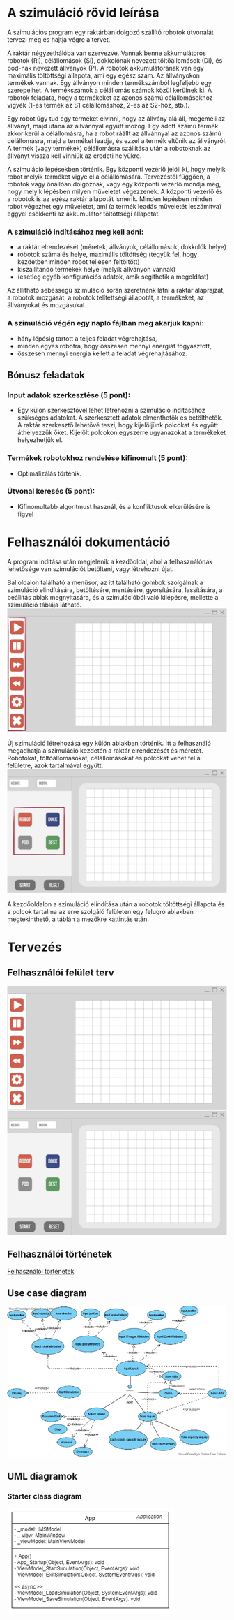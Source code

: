 # A szimuláció rövid leírása
A szimulációs program egy raktárban dolgozó szállító robotok útvonalát tervezi meg és hajtja végre a tervet.

A raktár négyzethálóba van szervezve. Vannak benne akkumulátoros robotok (Ri), célállomások (Si),
dokkolónak nevezett töltőállomások (Di), és pod-nak nevezett állványok (P). A robotok
akkumulátorának van egy maximális töltöttségi állapota, ami egy egész szám. Az állványokon termékek
vannak. Egy állványon minden termékszámból legfeljebb egy szerepelhet. A termékszámok a célállomás számok közül kerülnek ki. A robotok feladata, hogy a termékeket az azonos számú célállomásokhoz vigyék (1-es termék az S1 célállomáshoz, 2-es az S2-höz, stb.).

Egy robot úgy tud egy terméket elvinni, hogy az állvány alá áll, megemeli az állványt, majd utána az
állvánnyal együtt mozog. Egy adott számú termék akkor kerül a célállomásra, ha a robot ráállt az
állvánnyal az azonos számú célállomásra, majd a terméket leadja, és ezzel a termék eltűnik az
állványról. A termék (vagy termékek) célállomásra szállítása után a robotoknak az állványt vissza kell
vinniük az eredeti helyükre.

A szimuláció lépésekben történik. Egy központi vezérlő jelöli ki, hogy melyik robot melyik terméket
vigye el a célállomására. Tervezéstől függően, a robotok vagy önállóan dolgoznak, vagy egy központi
vezérlő mondja meg, hogy melyik lépésben milyen műveletet végezzenek. A központi vezérlő és a
robotok is az egész raktár állapotát ismerik. Minden lépésben minden robot végezhet egy műveletet,
ami (a termék leadás műveletét leszámítva) eggyel csökkenti az akkumulátor töltöttségi állapotát.

### A szimuláció indításához meg kell adni:
- a raktár elrendezését (méretek, állványok, célállomások, dokkolók helye)
- robotok száma és helye, maximális töltöttség (tegyük fel, hogy kezdetben minden robot teljesen feltöltött)
- kiszállítandó termékek helye (melyik állványon vannak)
- (esetleg egyéb konfigurációs adatok, amik segíthetik a megoldást)

Az állítható sebességű szimuláció során szeretnénk látni a raktár alaprajzát, a robotok mozgását, a
robotok telítettségi állapotát, a termékeket, az állványokat és mozgásukat.

### A szimuláció végén egy napló fájlban meg akarjuk kapni:
- hány lépésig tartott a teljes feladat végrehajtása,
- minden egyes robotra, hogy összesen mennyi energiát fogyasztott,
- összesen mennyi energia kellett a feladat végrehajtásához.

## Bónusz feladatok
### Input adatok szerkesztése (5 pont): 
- Egy külön szerkesztővel lehet létrehozni a szimuláció indításához szükséges adatokat. A szerkesztett adatok elmenthetők és betölthetők. A raktár szerkesztő lehetővé teszi, hogy kijelöljünk polcokat és együtt áthelyezzük őket. Kijelölt polcokon egyszerre ugyanazokat a termékeket helyezhetjük el. 

### Termékek robotokhoz rendelése kifinomult (5 pont): 
- Optimalizálás történik.

### Útvonal keresés (5 pont): 
- Kifinomultabb algoritmust használ, és a konfliktusok elkerülésére is figyel



# Felhasználói dokumentáció
A program indítása után megjelenik a kezdőoldal, ahol a felhasználónak lehetősége van szimulációt betölteni, vagy létrehozni újat. 

Bal oldalon található a menüsor, az itt található gombok szolgálnak a szimuláció elindítására, betöltésére, mentésére, gyorsítására, lassítására, a beállítás ablak megnyitására, és a szimulációból való kilépésre, mellette a szimuláció táblája látható.
![Kezdőoldal, szimuláció indítása](./img/ui1_btn.jpg "Kezdőoldal")

Új szimuláció létrehozása egy külön ablakban történik. Itt a felhasználó megadhatja a szimuláció kezdetén a raktár elrendezését és méretét.
Robotokat, töltőállomásokat, célállomásokat és polcokat vehet fel a felületre, azok tartalmával együtt.
![Beállítások, szimuláció előkészítése](./img/ui2_set.jpg "Beállítások")

A kezdőoldalon a szimuláció elindítása után a robotok töltöttségi állapota és a polcok tartalma az erre szolgáló felületen egy felugró ablakban megtekinthető, a táblán a mezőkre kattintás után.





# Tervezés
## Felhasználói felület terv
![Kezdőoldal](./img/ui1.jpg "Kezdőoldal")
![Beállítások](./img/ui2.jpg "Beállítások")

## Felhasználói történetek
[Felhasználói történetek](./felhasznaloi-tortenetek.pdf)


## Use case diagram
![Use case diagram](./img/usecase.jpg "Use case diagram")

## UML diagramok

### Starter class diagram
![ class diagram](./uml/app-class-diagram.jpg "App class diagram")